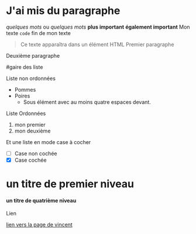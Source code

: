 # J'ai mis du paragraphe
*quelques mots* ou  _quelques mots_
**plus important**
__également important__
Mon texte `code` fin de mon texte
> Ce texte apparaîtra dans un élément HTML
Premier paragraphe

Deuxième paragraphe   

#gaire des liste 

Liste non ordonnées
* Pommes
* Poires
    * Sous élément avec au moins quatre espaces devant.
    
Liste Ordonnées 
1. mon premier
2. mon deuxième

Et une liste en mode case à cocher

- [ ] Case non cochée
- [x] Case cochée

# un titre de premier niveau
#### un titre de quatrième niveau


Lien 

[lien vers la page de vincent](vincent.md)
